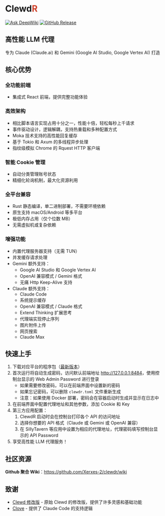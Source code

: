 # Clewd<span style="color:#CE422B">R</span>

[![Ask DeepWiki](https://deepwiki.com/badge.svg)](https://deepwiki.com/Xerxes-2/clewdr)
[![GitHub Release](https://img.shields.io/github/v/release/Xerxes-2/clewdr?style=flat-square)](https://github.com/Xerxes-2/clewdr/releases/latest)

## 高性能 LLM 代理

专为 Claude (Claude.ai) 和 Gemini (Google AI Studio, Google Vertex AI) 打造

## 核心优势

### 全功能前端

- 集成式 React 前端，提供完整功能体验

### 高效架构

- 相比脚本语言实现占用十分之一，性能十倍，轻松每秒上千请求
- 事件驱动设计，逻辑解耦，支持热重载和多种配置方式
- Moka 技术支持的高性能回复缓存
- 基于 Tokio 和 Axum 的多线程异步处理
- 指纹级模拟 Chrome 的 Rquest HTTP 客户端

### 智能 Cookie 管理

- 自动分类管理账号状态
- 精细化轮询机制，最大化资源利用

### 全平台兼容

- Rust 静态编译，单二进制部署，不需要环境依赖
- 原生支持 macOS/Android 等多平台
- 极低内存占用（仅个位数 MB）
- 无需虚拟机或复杂依赖

### 增强功能

- 内置代理服务器支持（无需 TUN）
- 并发缓存请求处理
- Gemini 额外支持：
  - Google AI Studio 和 Google Vertex AI
  - OpenAI 兼容模式 / Gemini 格式
  - 无痛 Http Keep-Alive 支持
- Claude 额外支持：
  - Claude Code
  - 系统提示缓存
  - OpenAI 兼容模式 / Claude 格式
  - Extend Thinking 扩展思考
  - 代理端实现停止序列
  - 图片附件上传
  - 网页搜索
  - Claude Max

## 快速上手

1. 下载对应平台的程序包（[最新版本](https://github.com/Xerxes-2/clewdr/releases/latest)）
2. 首次运行将自动生成密码，访问默认前端地址 <http://127.0.0.1:8484>，使用控制台显示的 Web Admin Password 进行登录
   - 如果需要修改密码，可以在前端界面中设置新的密码
   - 如果忘记密码，可以删除 `clewdr.toml` 文件重新生成
   - 注意：如果使用 Docker 部署，密码会在容器启动时生成并显示在日志中
3. 在前端界面中配置代理地址和其他参数，添加 Cookie 和 Key
4. 第三方应用配置：
    1. ClewdR 启动时会在控制台打印各个 API 的访问地址
    2. 选择你想要的 API 格式（Claude 或 Gemini 或 OpenAI 兼容）
    3. 在 SillyTavern 等应用中设置为相应的代理地址，代理密码填写控制台显示的 API Password
5. 享受高性能 LLM 代理服务！

## 社区资源

**Github 聚合 Wiki**：<https://github.com/Xerxes-2/clewdr/wiki>

## 致谢

- [Clewd 修改版](https://github.com/teralomaniac/clewd) - 原始 Clewd 的修改版，提供了许多灵感和基础功能
- [Clove](https://github.com/mirrorange/clove) - 提供了 Claude Code 的支持逻辑
